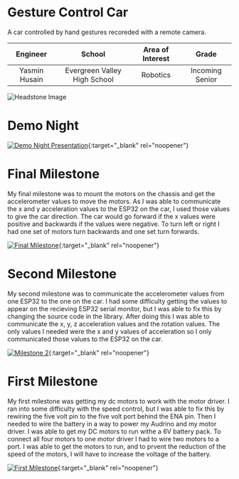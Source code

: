 ﻿# Gesture Control Car
A car controlled by hand gestures recoreded with a remote camera. 

| **Engineer** | **School** | **Area of Interest** | **Grade** |
|:--:|:--:|:--:|:--:|
| Yasmin Husain | Evergreen Valley High School | Robotics | Incoming Senior

![Headstone Image](https://i.imgur.com/av0lSgR.jpeg)

# Demo Night
[![Demo Night Presentation](https://res.cloudinary.com/marcomontalbano/image/upload/v1625246002/video_to_markdown/images/youtube--d3aIzg7xNMY-c05b58ac6eb4c4700831b2b3070cd403.jpg)](https://www.youtube.com/watch?v=d3aIzg7xNMY "Demo Night Presentation"){:target="_blank" rel="noopener"}

# Final Milestone
My final milestone was to mount the motors on the chassis and get the accelerometer values to move the motors. As I was able to communicate the x and y acceleration values to the ESP32 on the car, I used those values to give the car direction. The car would go forward if the x values were positive and backwards if the values were negative. To turn left or right I had one set of motors turn backwards and one set turn forwards. 

[![Final Milestone](https://res.cloudinary.com/marcomontalbano/image/upload/v1628560981/video_to_markdown/images/youtube--_Kh4Z2_YrRo-c05b58ac6eb4c4700831b2b3070cd403.jpg)](https://www.youtube.com/watch?v=_Kh4Z2_YrRo&ab_channel=BlueStampEng "Final Milestone"){:target="_blank" rel="noopener"}

# Second Milestone
My second milestone was to communicate the accelerometer values from one ESP32 to the one on the car. I had some difficulty getting the values to appear on the recieving ESP32 serial monitor, but I was able to fix this by changing the source code in the library. After doing this I was able to communicate the x, y, z acceleration values and the rotation values. The only values I needed were the x and y values of acceleration so I only communicated those values to the ESP32 on the car. 

[![Milestone 2](https://res.cloudinary.com/marcomontalbano/image/upload/v1625244709/video_to_markdown/images/youtube--zTZI7BwsVhM-c05b58ac6eb4c4700831b2b3070cd403.jpg)](https://www.youtube.com/watch?v=zTZI7BwsVhM "Milestone 2"){:target="_blank" rel="noopener"}

# First Milestone
My first milestone was getting my dc motors to work with the motor driver. I ran into some difficulty with the speed control, but I was able to fix this by rewiring the five volt pin to the five volt port behind the ENA pin. Then I needed to wire the battery in a way to power my Audrino and my motor driver. I was able to get my DC motors to run withe a 6V battery pack. To connect all four motors to one motor driver I had to wire two motors to a port. I was able to get the motors to run, and to prvent the reduction of the speed of the motors, I will have to increase the voltage of the battery. 

[![First Milestone](https://res.cloudinary.com/marcomontalbano/image/upload/v1624291749/video_to_markdown/images/youtube--zME3vZloXAk-c05b58ac6eb4c4700831b2b3070cd403.jpg)](https://www.youtube.com/watch?v=zME3vZloXAk "First Milestone"){:target="_blank" rel="noopener"}

